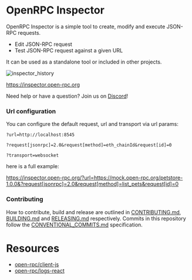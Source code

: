 # OpenRPC Inspector

OpenRPC Inspector is a simple tool to create, modify and execute JSON-RPC requests.

- Edit JSON-RPC request
- Test JSON-RPC request against a given URL

It can be used as a standalone tool or included in other projects.

![inspector_history](https://user-images.githubusercontent.com/364566/76125093-ef2fee00-5fb0-11ea-818e-04becc063bee.gif)

https://inspector.open-rpc.org

Need help or have a question? Join us on [Discord](https://discord.gg/gREUKuF)!

### Url configuration

You can configure the default request, url and transport via url params:

`?url=http://localhost:8545`

`?request[jsonrpc]=2.0&request[method]=eth_chainId&request[id]=0`

`?transport=websocket`

here is a full example:

https://inspector.open-rpc.org/?url=https://mock.open-rpc.org/petstore-1.0.0&?request[jsonrpc]=2.0&request[method]=list_pets&request[id]=0

### Contributing

How to contribute, build and release are outlined in [CONTRIBUTING.md](CONTRIBUTING.md), [BUILDING.md](BUILDING.md) and [RELEASING.md](RELEASING.md) respectively. Commits in this repository follow the [CONVENTIONAL_COMMITS.md](CONVENTIONAL_COMMITS.md) specification.

# Resources
-  [open-rpc/client-js](https://github.com/open-rpc/client-js)
-  [open-rpc/logs-react](https://github.com/open-rpc/logs-react)
